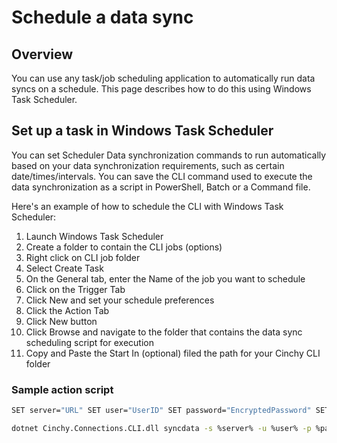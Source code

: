 # Schedule a data sync

## Overview

You can use any task/job scheduling application to automatically run data syncs on a schedule. This page describes how to do this using Windows Task Scheduler.

## Set up a task in Windows Task Scheduler

You can set Scheduler Data synchronization commands to run automatically based on your data synchronization requirements, such as certain date/times/intervals. You can save the CLI command used to execute the data synchronization as a script in PowerShell, Batch or a Command file.

Here's an example of how to schedule the CLI with Windows Task Scheduler:

1. Launch Windows Task Scheduler
2. Create a folder to contain the CLI jobs (options)
3. Right click on CLI job folder
4. Select Create Task
5. On the General tab, enter the Name of the job you want to schedule
6. Click on the Trigger Tab
7. Click New and set your schedule preferences
8. Click the Action Tab
9. Click New button
10. Click Browse and navigate to the folder that contains the data sync scheduling script for execution
11. Copy and Paste the Start In (optional) filed the path for your Cinchy CLI folder

### Sample action script

```bash
SET server="URL" SET user="UserID" SET password="EncryptedPassword" SET tempdir="Error Log Folder" SET file="File Path for Source"

dotnet Cinchy.Connections.CLI.dll syncdata -s %server% -u %user% -p %password% -m "ModelName" -d %tempdir% -f "Feed" -v "filePath":%file%
```
